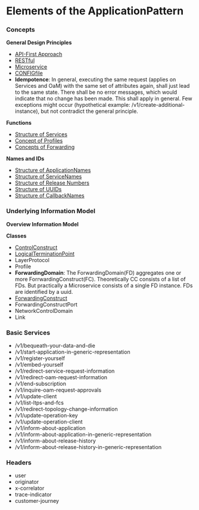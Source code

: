 # Elements of the ApplicationPattern


### Concepts

**General Design Principles**
* [API-First Approach](./Principles/ApiFirst/ApiFirst.md)
* [RESTful](./Principles/Restful/Restful.md)
* [Microservice](./Principles/Microservice/Microservice.md)
* [CONFIGfile](./Principles/ConfigFile/ConfigFile.md)
* **Idempotence**: In general, executing the same request (applies on Services and OaM) with the same set of attributes again, shall just lead to the same state. There shall be no error messages, which would indicate that no change has been made. This shall apply in general. Few exceptions might occur (hypothetical example: /v1/create-additional-instance), but not contradict the general principle.

**Functions**
* [Structure of Services](./Functions/StructureOfServices/StructureOfServices.md)
* [Concept of Profiles](./Functions/ConceptOfProfiles/ConceptOfProfiles.md)
* [Concepts of Forwarding](./Functions/ConceptsOfForwarding/ConceptsOfForwarding.md)

**Names and IDs**
* [Structure of ApplicationNames](./Names/StructureOfApplicationNames/StructureOfApplicationNames.md)
* [Structure of ServiceNames](./Names/StructureOfServiceNames/StructureOfServiceNames.md)
* [Structure of Release Numbers](./Names/StructureOfReleaseNumbers/StructureOfReleaseNumbers.md)
* [Structure of UUIDs](./Names/StructureOfUuids/StructureOfUuids.md)
* [Structure of CallbackNames](./Names/StructureOfCallbackNames/StructureOfCallbackNames.md)


### Underlying Information Model

**Overview Information Model**

**Classes**
* [ControlConstruct](./InformationModel/ControlConstruct/ControlConstruct.md) 
* [LogicalTerminationPoint](./InformationModel/LogicalTerminationPoint/LogicalTerminationPoint.md)
* LayerProtocol
* Profile
* **ForwardingDomain**: The ForwardingDomain(FD) aggregates one or more ForrwardingConstruct(FC). Theoretically CC consists of a list of FDs. But practically a Microservice consists of a single FD instance. FDs are identified by a uuid.
* [ForwardingConstruct](./InformationModel/ForwardingConstruct/ForwardingConstruct.md)
* ForwardingConstructPort
* NetworkControlDomain
* Link


### Basic Services

* /v1/bequeath-your-data-and-die
* /v1/start-application-in-generic-representation
* /v1/register-yourself
* /v1/embed-yourself
* /v1/redirect-service-request-information
* /v1/redirect-oam-request-information
* /v1/end-subscription
* /v1/inquire-oam-request-approvals
* /v1/update-client
* /v1/list-ltps-and-fcs
* /v1/redirect-topology-change-information
* /v1/update-operation-key
* /v1/update-operation-client
* /v1/inform-about-application
* /v1/inform-about-application-in-generic-representation
* /v1/inform-about-release-history
* /v1/inform-about-release-history-in-generic-representation


### Headers

* user
* originator
* x-correlator
* trace-indicator
* customer-journey
